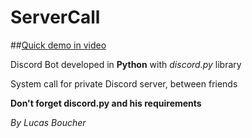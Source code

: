 # ServerCall

##[Quick demo in video](https://youtu.be/2tlzHpGcxsA)

Discord Bot developed in **Python** with _discord.py_ library

System call for private Discord server, between friends

**Don't forget discord.py and his requirements**

_By Lucas Boucher_
